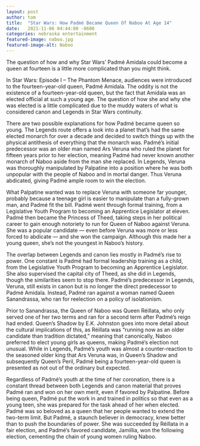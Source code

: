 ```yaml
---
layout: post
author: tom 
title:  "Star Wars: How Padmé Became Queen Of Naboo At Age 14"
date:   2021-11-06 04:44:00 -0600
categories: nebraska entertainment
featured-image: naboo.jpg
featured-image-alt: Naboo  
---
```

The question of how and why Star Wars’ Padmé Amidala could become a queen at fourteen is a little more complicated than you might think.

In Star Wars: Episode I – The Phantom Menace, audiences were introduced to the fourteen-year-old queen, Padmé Amidala. The oddity is not the existence of a fourteen-year-old queen, but the fact that Amidala was an elected official at such a young age. The question of how she and why she was elected is a little complicated due to the muddy waters of what is considered canon and Legends in Star Wars continuity.

There are two possible explanations for how Padmé became queen so young. The Legends route offers a look into a planet that’s had the same elected monarch for over a decade and decided to switch things up with the physical antithesis of everything that the monarch was. Padmé’s initial predecessor was an older man named Ars Veruna who ruled the planet for fifteen years prior to her election, meaning Padmé had never known another monarch of Naboo aside from the man she replaced. In Legends, Veruna was thoroughly manipulated by Palpatine into a position where he was both unpopular with the people of Naboo and in mortal danger. Thus Veruna abdicated, giving Padmé ample room to win the election.

What Palpatine wanted was to replace Veruna with someone far younger, probably because a teenage girl is easier to manipulate than a fully-grown man, and Padmé fit the bill. Padmé went through formal training, from a Legislative Youth Program to becoming an Apprentice Legislator at eleven. Padmé then became the Princess of Theed, taking steps in her political career to gain enough notoriety to run for Queen of Naboo against Veruna. She was a popular candidate — even before Veruna was more or less forced to abdicate — and she won the campaign. Although this made her a young queen, she’s not the youngest in Naboo’s history.

The overlap between Legends and canon lies mostly in Padmé’s rise to power. One constant is Padmé had formal leadership training as a child, from the Legislative Youth Program to becoming an Apprentice Legislator. She also supervised the capital city of Theed, as she did in Legends, though the similarities seem to stop there. Padmé’s predecessor in Legends, Veruna, still exists in canon but is no longer the direct predecessor to Padmé Amidala. Instead, Padmé ran against a woman named Queen Sanandrassa, who ran for reelection on a policy of isolationism.

Prior to Sanandrassa, the Queen of Naboo was Queen Réillata, who only served one of her two terms and ran for a second term after Padmé’s reign had ended. Queen’s Shadow by E.K. Johnston goes into more detail about the cultural implications of this, as Réillata was “running now as an older candidate than tradition dictated,” meaning that canonically, Naboo preferred to elect young girls as queens, making Padmé’s election not unusual. While in Legends, Padmé’s youth was almost a counter-reaction to the seasoned older king that Ars Veruna was, in Queen’s Shadow and subsequently Queen’s Peril, Padmé being a fourteen-year-old queen is presented as not out of the ordinary but expected.

Regardless of Padmé’s youth at the time of her coronation, there is a constant thread between both Legends and canon material that proves Padmé ran and won on her own merit, even if favored by Palpatine. Before being queen, Padmé put the work in and trained in politics so that even as a young teen, she was prepared for the task ahead of her when elected. Padmé was so beloved as a queen that her people wanted to extend the two-term limit. But Padmé, a staunch believer in democracy, knew better than to push the boundaries of power. She was succeeded by Réillata in a fair election, and Padmé’s favored candidate, Jamillia, won the following election, cementing the chain of young women ruling Naboo.